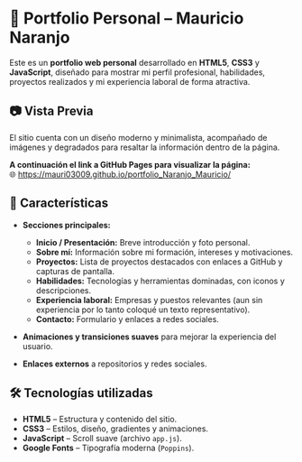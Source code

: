 # 📌 Portfolio Personal – Mauricio Naranjo

Este es un **portfolio web personal** desarrollado en **HTML5**, **CSS3** y **JavaScript**, diseñado para mostrar mi perfil profesional, habilidades, proyectos realizados y mi experiencia laboral de forma atractiva.  

## 📷 Vista Previa  
El sitio cuenta con un diseño moderno y minimalista, acompañado de imágenes y degradados para resaltar la información dentro de la página. 

**A continuación el link a GitHub Pages para visualizar la página:**  
🌐 https://mauri03009.github.io/portfolio_Naranjo_Mauricio/


## 🚀 Características  

- **Secciones principales:**
  - **Inicio / Presentación:** Breve introducción y foto personal.  
  - **Sobre mí:** Información sobre mi formación, intereses y motivaciones.  
  - **Proyectos:** Lista de proyectos destacados con enlaces a GitHub y capturas de pantalla.  
  - **Habilidades:** Tecnologías y herramientas dominadas, con iconos y descripciones.  
  - **Experiencia laboral:** Empresas y puestos relevantes (aun sin experiencia por lo tanto coloqué un texto representativo).  
  - **Contacto:** Formulario y enlaces a redes sociales.
 
- **Animaciones y transiciones suaves** para mejorar la experiencia del usuario.  
- **Enlaces externos** a repositorios y redes sociales.  

## 🛠️ Tecnologías utilizadas

- **HTML5** – Estructura y contenido del sitio.  
- **CSS3** – Estilos, diseño, gradientes y animaciones.  
- **JavaScript** – Scroll suave (archivo `app.js`).  
- **Google Fonts** – Tipografía moderna (`Poppins`).  


